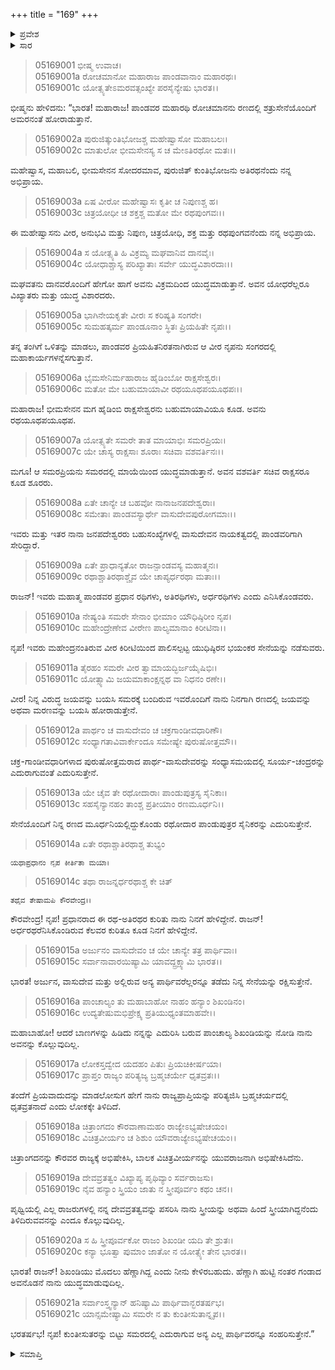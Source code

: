+++
title = "169"
+++

<details><summary>ಪ್ರವೇಶ</summary>


।।   ಓಂ ಓಂ ನಮೋ ನಾರಾಯಣಾಯ।।   ಶ್ರೀ ವೇದವ್ಯಾಸಾಯ ನಮಃ ।।

ಶ್ರೀ ಕೃಷ್ಣದ್ವೈಪಾಯನ ವೇದವ್ಯಾಸ ವಿರಚಿತ  

**ಶ್ರೀ ಮಹಾಭಾರತ**

**ಉದ್ಯೋಗ ಪರ್ವ**

**ರಥಾಥಿರಥಸಂಖ್ಯ ಪರ್ವ**

**ಅಧ್ಯಾಯ 169**

</details>

<details><summary>ಸಾರ</summary>

ಪಾಂಡವರ ಸೇನೆಯಲ್ಲಿರುವ ಕುಂತಿಭೋಜ, ಘಟೋತ್ಕಚ ಮತ್ತು ಇತರರ ಪರಾಕ್ರಮವನ್ನು ವರ್ಣಿಸಿ ಭೀಷ್ಮನು ಶಿಖಂಡಿಯನ್ನು ನೋಡಿ ಅವನನ್ನು ಕೊಲ್ಲುವುದಿಲ್ಲ ಎನ್ನುವುದು (1-21).


</details>



> 05169001 ಭೀಷ್ಮ ಉವಾಚ।  
05169001a ರೋಚಮಾನೋ ಮಹಾರಾಜ ಪಾಂಡವಾನಾಂ ಮಹಾರಥಃ।   
05169001c ಯೋತ್ಸ್ಯತೇಽಮರವತ್ಸಂಖ್ಯೇ ಪರಸೈನ್ಯೇಷು ಭಾರತ।।

ಭೀಷ್ಮನು ಹೇಳಿದನು: “ಭಾರತ! ಮಹಾರಾಜ! ಪಾಂಡವರ ಮಹಾರಥಿ ರೋಚಮಾನನು ರಣದಲ್ಲಿ ಶತ್ರುಸೇನೆಯೊಂದಿಗೆ ಅಮರನಂತೆ ಹೋರಾಡುತ್ತಾನೆ.

> 05169002a ಪುರುಜಿತ್ಕುಂತಿಭೋಜಶ್ಚ ಮಹೇಷ್ವಾಸೋ ಮಹಾಬಲಃ।  
05169002c ಮಾತುಲೋ ಭೀಮಸೇನಸ್ಯ ಸ ಚ ಮೇಽತಿರಥೋ ಮತಃ।।

ಮಹೇಷ್ವಾಸ, ಮಹಾಬಲಿ, ಭೀಮಸೇನನ ಸೋದರಮಾವ, ಪುರುಜಿತ್ ಕುಂತಿಭೋಜನು ಅತಿರಥನೆಂದು ನನ್ನ ಅಭಿಪ್ರಾಯ.

> 05169003a ಏಷ ವೀರೋ ಮಹೇಷ್ವಾಸಃ ಕೃತೀ ಚ ನಿಪುಣಶ್ಚ ಹ।  
05169003c ಚಿತ್ರಯೋಧೀ ಚ ಶಕ್ತಶ್ಚ ಮತೋ ಮೇ ರಥಪುಂಗವಃ।।

ಈ ಮಹೇಷ್ವಾಸನು ವೀರ, ಅನುಭವಿ ಮತ್ತು ನಿಪುಣ, ಚಿತ್ರಯೋಧಿ, ಶಕ್ತ ಮತ್ತು ರಥಪುಂಗವನೆಂದು ನನ್ನ ಅಭಿಪ್ರಾಯ.

> 05169004a ಸ ಯೋತ್ಸ್ಯತಿ ಹಿ ವಿಕ್ರಮ್ಯ ಮಘವಾನಿವ ದಾನವೈಃ।   
05169004c ಯೋಧಾಶ್ಚಾಸ್ಯ ಪರಿಖ್ಯಾತಾಃ ಸರ್ವೇ ಯುದ್ಧವಿಶಾರದಾಃ।।

ಮಘವತನು ದಾನವರೊಂದಿಗೆ ಹೇಗೋ ಹಾಗೆ ಅವನು ವಿಕ್ರಮದಿಂದ ಯುದ್ಧಮಾಡುತ್ತಾನೆ. ಅವನ ಯೋಧರೆಲ್ಲರೂ ವಿಖ್ಯಾತರು ಮತ್ತು ಯುದ್ಧ ವಿಶಾರದರು.

> 05169005a ಭಾಗಿನೇಯಕೃತೇ ವೀರಃ ಸ ಕರಿಷ್ಯತಿ ಸಂಗರೇ।  
05169005c ಸುಮಹತ್ಕರ್ಮ ಪಾಂಡೂನಾಂ ಸ್ಥಿತಃ ಪ್ರಿಯಹಿತೇ ನೃಪಃ।।

ತನ್ನ ತಂಗಿಗೆ ಒಳಿತನ್ನು ಮಾಡಲು, ಪಾಂಡವರ ಪ್ರಿಯಹಿತನಿರತನಾಗಿರುವ ಆ ವೀರ ನೃಪನು ಸಂಗರದಲ್ಲಿ ಮಹಾಕಾರ್ಯಗಳನ್ನೆಸಗುತ್ತಾನೆ.

> 05169006a ಭೈಮಸೇನಿರ್ಮಹಾರಾಜ ಹೈಡಿಂಬೋ ರಾಕ್ಷಸೇಶ್ವರಃ।  
05169006c ಮತೋ ಮೇ ಬಹುಮಾಯಾವೀ ರಥಯೂಥಪಯೂಥಪಃ।।

ಮಹಾರಾಜ! ಭೀಮಸೇನನ ಮಗ ಹೈಡಿಂಬಿ ರಾಕ್ಷಸೇಶ್ವರನು ಬಹುಮಾಯಾವಿಯೂ ಕೂಡ. ಅವನು ರಥಯೂಥಪಯೂಥಪ.

> 05169007a ಯೋತ್ಸ್ಯತೇ ಸಮರೇ ತಾತ ಮಾಯಾಭಿಃ ಸಮರಪ್ರಿಯಃ।   
05169007c ಯೇ ಚಾಸ್ಯ ರಾಕ್ಷಸಾಃ ಶೂರಾಃ ಸಚಿವಾ ವಶವರ್ತಿನಃ।।

ಮಗೂ! ಆ ಸಮರಪ್ರಿಯನು ಸಮರದಲ್ಲಿ ಮಾಯೆಯಿಂದ ಯುದ್ಧಮಾಡುತ್ತಾನೆ. ಅವನ ವಶವರ್ತಿ ಸಚಿವ ರಾಕ್ಷಸರೂ ಕೂಡ ಶೂರರು.

> 05169008a ಏತೇ ಚಾನ್ಯೇ ಚ ಬಹವೋ ನಾನಾಜನಪದೇಶ್ವರಾಃ।  
05169008c ಸಮೇತಾಃ ಪಾಂಡವಸ್ಯಾರ್ಥೇ ವಾಸುದೇವಪುರೋಗಮಾಃ।।

ಇವರು ಮತ್ತು ಇತರ ನಾನಾ ಜನಪದೇಶ್ವರರು ಬಹುಸಂಖ್ಯೆಗಳಲ್ಲಿ ವಾಸುದೇವನ ನಾಯಕತ್ವದಲ್ಲಿ ಪಾಂಡವರಿಗಾಗಿ ಸೇರಿದ್ದಾರೆ.

> 05169009a ಏತೇ ಪ್ರಾಧಾನ್ಯತೋ ರಾಜನ್ಪಾಂಡವಸ್ಯ ಮಹಾತ್ಮನಃ।  
05169009c ರಥಾಶ್ಚಾತಿರಥಾಶ್ಚೈವ ಯೇ ಚಾಪ್ಯರ್ಧರಥಾ ಮತಾಃ।।

ರಾಜನ್! ಇವರು ಮಹಾತ್ಮ ಪಾಂಡವರ ಪ್ರಧಾನ ರಥಿಗಳು, ಅತಿರಥಿಗಳು, ಅರ್ಧರಥಿಗಳು ಎಂದು ಎನಿಸಿಕೊಂಡವರು.

> 05169010a ನೇಷ್ಯಂತಿ ಸಮರೇ ಸೇನಾಂ ಭೀಮಾಂ ಯೌಧಿಷ್ಠಿರೀಂ ನೃಪ।   
05169010c ಮಹೇಂದ್ರೇಣೇವ ವೀರೇಣ ಪಾಲ್ಯಮಾನಾಂ ಕಿರೀಟಿನಾ।।

ನೃಪ! ಇವರು ಮಹೇಂದ್ರನಂತಿರುವ ವೀರ ಕಿರೀಟಿಯಿಂದ ಪಾಲಿಸಲ್ಪಟ್ಟ ಯುಧಿಷ್ಠಿರನ ಭಯಂಕರ ಸೇನೆಯನ್ನು ನಡೆಸುವರು.

> 05169011a ತೈರಹಂ ಸಮರೇ ವೀರ ತ್ವಾಮಾಯದ್ಭಿರ್ಜಯೈಷಿಭಿಃ।  
05169011c ಯೋತ್ಸ್ಯಾಮಿ ಜಯಮಾಕಾಂಕ್ಷನ್ನಥ ವಾ ನಿಧನಂ ರಣೇ।।

ವೀರ! ನಿನ್ನ ವಿರುದ್ಧ ಜಯವನ್ನು ಬಯಸಿ ಸಮರಕ್ಕೆ ಬಂದಿರುವ ಇವರೊಂದಿಗೆ ನಾನು ನಿನಗಾಗಿ ರಣದಲ್ಲಿ ಜಯವನ್ನು ಅಥವಾ ಮರಣವನ್ನು ಬಯಸಿ ಹೋರಾಡುತ್ತೇನೆ.

> 05169012a ಪಾರ್ಥಂ ಚ ವಾಸುದೇವಂ ಚ ಚಕ್ರಗಾಂಡೀವಧಾರಿಣೌ।  
05169012c ಸಂಧ್ಯಾಗತಾವಿವಾರ್ಕೇಂದೂ ಸಮೇಷ್ಯೇ ಪುರುಷೋತ್ತಮೌ।।

ಚಕ್ರ-ಗಾಂಡೀವಧಾರಿಗಳಾದ ಪುರುಷೋತ್ತಮರಾದ ಪಾರ್ಥ-ವಾಸುದೇವರನ್ನು ಸಂಧ್ಯಾಸಮಯದಲ್ಲಿ ಸೂರ್ಯ-ಚಂದ್ರರನ್ನು ಎದುರಾಗುವಂತೆ ಎದುರಿಸುತ್ತೇನೆ.

> 05169013a ಯೇ ಚೈವ ತೇ ರಥೋದಾರಾಃ ಪಾಂಡುಪುತ್ರಸ್ಯ ಸೈನಿಕಾಃ।  
05169013c ಸಹಸೈನ್ಯಾನಹಂ ತಾಂಶ್ಚ ಪ್ರತೀಯಾಂ ರಣಮೂರ್ಧನಿ।।

ಸೇನೆಯೊಂದಿಗೆ ನಿನ್ನ ರಣದ ಮೂರ್ಧನಿಯಲ್ಲಿದ್ದುಕೊಂಡು ರಥೋದಾರ ಪಾಂಡುಪುತ್ರರ ಸೈನಿಕರನ್ನು ಎದುರಿಸುತ್ತೇನೆ.

> 05169014a ಏತೇ ರಥಾಶ್ಚಾತಿರಥಾಶ್ಚ ತುಭ್ಯಂ

	ಯಥಾಪ್ರಧಾನಂ ನೃಪ ಕೀರ್ತಿತಾ ಮಯಾ।  

> 05169014c ತಥಾ ರಾಜನ್ನರ್ಧರಥಾಶ್ಚ ಕೇ ಚಿತ್

	ತಥೈವ ತೇಷಾಮಪಿ ಕೌರವೇಂದ್ರ।।  
ಕೌರವೇಂದ್ರ! ನೃಪ! ಪ್ರಧಾನರಾದ ಈ ರಥ-ಅತಿರಥರ ಕುರಿತು ನಾನು ನಿನಗೆ ಹೇಳಿದ್ದೇನೆ. ರಾಜನ್! ಅರ್ಧರಥರೆನಿಸಿಕೊಂಡಿರುವ ಕೆಲವರ ಕುರಿತೂ ಕೂಡ ನಿನಗೆ ಹೇಳಿದ್ದೇನೆ.

> 05169015a ಅರ್ಜುನಂ ವಾಸುದೇವಂ ಚ ಯೇ ಚಾನ್ಯೇ ತತ್ರ ಪಾರ್ಥಿವಾಃ।  
05169015c ಸರ್ವಾನಾವಾರಯಿಷ್ಯಾಮಿ ಯಾವದ್ದ್ರಕ್ಷ್ಯಾಮಿ ಭಾರತ।।

ಭಾರತ! ಅರ್ಜುನ, ವಾಸುದೇವ ಮತ್ತು ಅಲ್ಲಿರುವ ಅನ್ಯ ಪಾರ್ಥಿವರೆಲ್ಲರನ್ನೂ ತಡೆದು ನಿನ್ನ ಸೇನೆಯನ್ನು ರಕ್ಷಿಸುತ್ತೇನೆ.

> 05169016a ಪಾಂಚಾಲ್ಯಂ ತು ಮಹಾಬಾಹೋ ನಾಹಂ ಹನ್ಯಾಂ ಶಿಖಂಡಿನಂ।  
05169016c ಉದ್ಯತೇಷುಮಭಿಪ್ರೇಕ್ಷ್ಯ ಪ್ರತಿಯುಧ್ಯಂತಮಾಹವೇ।।

ಮಹಾಬಾಹೋ! ಆದರೆ ಬಾಣಗಳನ್ನು ಹಿಡಿದು ನನ್ನನ್ನು ಎದುರಿಸಿ ಬರುವ ಪಾಂಚಾಲ್ಯ ಶಿಖಂಡಿಯನ್ನು ನೋಡಿ ನಾನು ಅವನನ್ನು ಕೊಲ್ಲುವುದಿಲ್ಲ.

> 05169017a ಲೋಕಸ್ತದ್ವೇದ ಯದಹಂ ಪಿತುಃ ಪ್ರಿಯಚಿಕೀರ್ಷಯಾ।  
05169017c ಪ್ರಾಪ್ತಂ ರಾಜ್ಯಂ ಪರಿತ್ಯಜ್ಯ ಬ್ರಹ್ಮಚರ್ಯೇ ಧೃತವ್ರತಃ।।

ತಂದೆಗೆ ಪ್ರಿಯವಾದುದನ್ನು ಮಾಡಲೋಸುಗ ಹೇಗೆ ನಾನು ರಾಜ್ಯಪ್ರಾಪ್ತಿಯನ್ನು ಪರಿತ್ಯಜಿಸಿ ಬ್ರಹ್ಮಚರ್ಯದಲ್ಲಿ ಧೃತವ್ರತನಾದೆ ಎಂದು ಲೋಕಕ್ಕೇ ತಿಳಿದಿದೆ.

> 05169018a ಚಿತ್ರಾಂಗದಂ ಕೌರವಾಣಾಮಹಂ ರಾಜ್ಯೇಽಭ್ಯಷೇಚಯಂ।   
05169018c ವಿಚಿತ್ರವೀರ್ಯಂ ಚ ಶಿಶುಂ ಯೌವರಾಜ್ಯೇಽಭ್ಯಷೇಚಯಂ।।

ಚಿತ್ರಾಂಗದನನ್ನು ಕೌರವರ ರಾಜ್ಯಕ್ಕೆ ಅಭಿಷೇಕಿಸಿ, ಬಾಲಕ ವಿಚಿತ್ರವೀರ್ಯನನ್ನು ಯುವರಾಜನಾಗಿ ಅಭಿಷೇಕಿಸಿದೆನು.

> 05169019a ದೇವವ್ರತತ್ವಂ ವಿಖ್ಯಾಪ್ಯ ಪೃಥಿವ್ಯಾಂ ಸರ್ವರಾಜಸು।  
05169019c ನೈವ ಹನ್ಯಾಂ ಸ್ತ್ರಿಯಂ ಜಾತು ನ ಸ್ತ್ರೀಪೂರ್ವಂ ಕಥಂ ಚನ।।

ಪೃಥ್ವಿಯಲ್ಲಿ ಎಲ್ಲ ರಾಜರುಗಳಲ್ಲಿ ನನ್ನ ದೇವವ್ರತತ್ವವನ್ನು ಪಸರಿಸಿ ನಾನು ಸ್ತ್ರೀಯನ್ನು ಅಥವಾ ಹಿಂದೆ ಸ್ತ್ರೀಯಾಗಿದ್ದನೆಂದು ತಿಳಿದಿರುವವನನ್ನು ಎಂದೂ ಕೊಲ್ಲುವುದಿಲ್ಲ.

> 05169020a ಸ ಹಿ ಸ್ತ್ರೀಪೂರ್ವಕೋ ರಾಜಂ ಶಿಖಂಡೀ ಯದಿ ತೇ ಶ್ರುತಃ।  
05169020c ಕನ್ಯಾ ಭೂತ್ವಾ ಪುಮಾಂ ಜಾತೋ ನ ಯೋತ್ಸ್ಯೇ ತೇನ ಭಾರತ।।

ಭಾರತ! ರಾಜನ್! ಶಿಖಂಡಿಯು ಮೊದಲು ಹೆಣ್ಣಾಗಿದ್ದ ಎಂದು ನೀನು ಕೇಳಿರಬಹುದು. ಹೆಣ್ಣಾಗಿ ಹುಟ್ಟಿ ನಂತರ ಗಂಡಾದ ಅವನೊಡನೆ ನಾನು ಯುದ್ಧಮಾಡುವುದಿಲ್ಲ.

> 05169021a ಸರ್ವಾಂಸ್ತ್ವನ್ಯಾನ್ ಹನಿಷ್ಯಾಮಿ ಪಾರ್ಥಿವಾನ್ಭರತರ್ಷಭ।  
05169021c ಯಾನ್ಸಮೇಷ್ಯಾಮಿ ಸಮರೇ ನ ತು ಕುಂತೀಸುತಾನ್ನೃಪ।।

ಭರತರ್ಷಭ! ನೃಪ! ಕುಂತೀಸುತರನ್ನು ಬಿಟ್ಟು ಸಮರದಲ್ಲಿ ಎದುರಾಗುವ ಅನ್ಯ ಎಲ್ಲ ಪಾರ್ಥಿವರನ್ನೂ ಸಂಹರಿಸುತ್ತೇನೆ.”


<details><summary>ಸಮಾಪ್ತಿ</summary>


ಇತಿ ಶ್ರೀ ಮಹಾಭಾರತೇ ಉದ್ಯೋಗ ಪರ್ವಣಿ ರಥಾಥಿರಥಸಂಖ್ಯಾನ ಪರ್ವಣಿ ಏಕೋನಸಪ್ತತ್ಯಧಿಕಶತತಮೋಽಧ್ಯಾಯಃ।  
ಇದು ಶ್ರೀ ಮಹಾಭಾರತದಲ್ಲಿ ಉದ್ಯೋಗ ಪರ್ವದಲ್ಲಿ ರಥಾಥಿರಥಸಂಖ್ಯಾನ ಪರ್ವದಲ್ಲಿ ನೂರಾಅರವತ್ತೊಂಭತ್ತನೆಯ ಅಧ್ಯಾಯವು.
ಇತಿ ಶ್ರೀ ಮಹಾಭಾರತೇ ಉದ್ಯೋಗ ಪರ್ವಣಿ ರಥಾಥಿರಥಸಂಖ್ಯಾನ ಪರ್ವಃ।  
ಇದು ಶ್ರೀ ಮಹಾಭಾರತದಲ್ಲಿ ಉದ್ಯೋಗ ಪರ್ವದಲ್ಲಿ ರಥಾಥಿರಥಸಂಖ್ಯಾನ ಪರ್ವವು.
ಇದೂವರೆಗಿನ ಒಟ್ಟು ಮಹಾಪರ್ವಗಳು-4/18, ಉಪಪರ್ವಗಳು-59/100, ಅಧ್ಯಾಯಗಳು-832/1995, ಶ್ಲೋಕಗಳು-27019/73784

</details>
